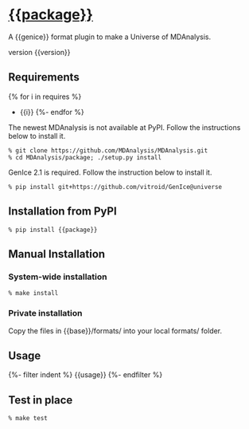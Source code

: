 # [{{package}}]({{url}})

A {{genice}} format plugin to make a Universe of MDAnalysis.

version {{version}}

## Requirements

{% for i in requires %}
* {{i}}
{%- endfor %}

The newest MDAnalysis is not available at PyPI. Follow the instructions below to install it.

```shell
% git clone https://github.com/MDAnalysis/MDAnalysis.git
% cd MDAnalysis/package; ./setup.py install
```

GenIce 2.1 is required. Follow the instruction below to install it.
```shell
% pip install git+https://github.com/vitroid/GenIce@universe
```


## Installation from PyPI

```shell
% pip install {{package}}
```

## Manual Installation

### System-wide installation

```shell
% make install
```

### Private installation

Copy the files in {{base}}/formats/ into your local formats/ folder.

## Usage

{%- filter indent %}
    {{usage}}
{%- endfilter %}

## Test in place

```shell
% make test
```
